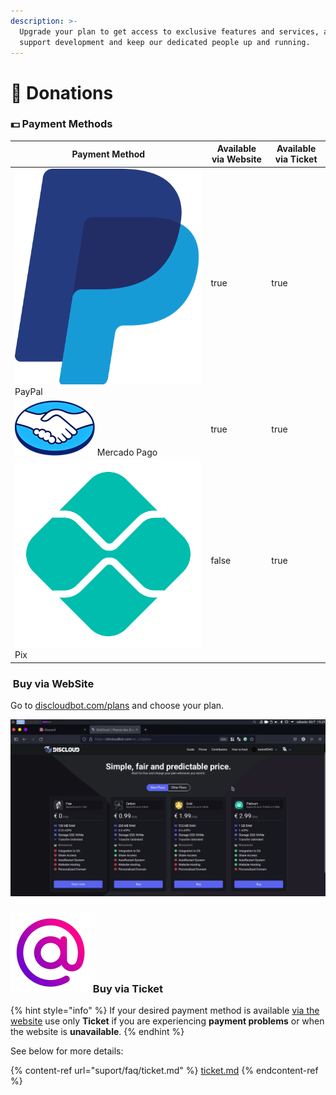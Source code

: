 ```yaml
---
description: >-
  Upgrade your plan to get access to exclusive features and services, as well as
  support development and keep our dedicated people up and running.
---
```


# 🤲 Donations

### :dollar: Payment Methods

<table><thead><tr><th>Payment Method</th><th data-type="checkbox">Available via Website</th><th data-type="checkbox">Available via Ticket</th></tr></thead><tbody><tr><td><img src=".gitbook/assets/PayPal.png" alt="" data-size="line"> PayPal</td><td>true</td><td>true</td></tr><tr><td><img src=".gitbook/assets/MercadoPago.png" alt="" data-size="line"> Mercado Pago</td><td>true</td><td>true</td></tr><tr><td><img src=".gitbook/assets/pix.png" alt="" data-size="line"> Pix</td><td>false</td><td>true</td></tr></tbody></table>

### <img src=".gitbook/assets/discloudlogo (1).png" alt="" data-size="line"> Buy via WebSite

Go to [discloudbot.com/plans](https://discloudbot.com/plans) and choose your plan.

![](.gitbook/assets/buy-carbon.gif)

### <img src=".gitbook/assets/ticket-logo.webp" alt="" data-size="line"> Buy via Ticket

{% hint style="info" %}
If your desired payment method is available [via the website](donations.md#comprar-via-site) use only **Ticket** if you are experiencing **payment problems** or when the website is **unavailable**.
{% endhint %}

See below for more details:

{% content-ref url="suport/faq/ticket.md" %}
[ticket.md](suport/faq/ticket.md)
{% endcontent-ref %}
